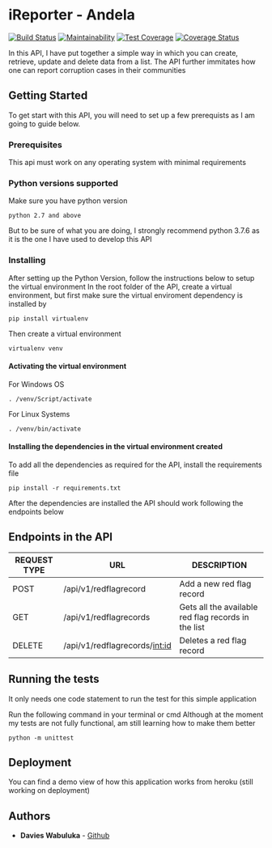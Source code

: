 # iReporter - Andela
[![Build Status](https://travis-ci.com/Wabuluka/dec_levelup_andela.svg?branch=chore-162694106-setting-up-api-development)](https://travis-ci.com/Wabuluka/dec_levelup_andela) [![Maintainability](https://api.codeclimate.com/v1/badges/2f70fe6afecdcb5b79c5/maintainability)](https://codeclimate.com/github/Wabuluka/dec_levelup_andela/maintainability) [![Test Coverage](https://api.codeclimate.com/v1/badges/2f70fe6afecdcb5b79c5/test_coverage)](https://codeclimate.com/github/Wabuluka/dec_levelup_andela/test_coverage) [![Coverage Status](https://coveralls.io/repos/github/Wabuluka/dec_levelup_andela/badge.svg?branch=challenge_two_flask_api)](https://coveralls.io/github/Wabuluka/dec_levelup_andela?branch=challenge_two_flask_api)


In this API, I have put together a simple way in which you can create, retrieve, update and delete data from a list. The API further immitates how one can report corruption cases in their communities
## Getting Started
To get start with this API, you will need to set up a few prerequists as I am going to guide below.
### Prerequisites
This api must work on any operating system with minimal requirements

### Python versions supported
Make sure you have python version 
```
python 2.7 and above
```
But to be sure of what you are doing, I strongly recommend python 3.7.6 as it is the one I have used to develop this API
### Installing
After setting up the Python Version, follow the instructions below to setup the virtual environment
In the root folder of the API, create a virtual environment, but first make sure the virtual enviroment dependency is installed by 
```
pip install virtualenv
```
Then create a virtual environment
```
virtualenv venv
```
#### Activating the virtual environment
For Windows OS
```
. /venv/Script/activate
```
For Linux Systems
```
. /venv/bin/activate
```
#### Installing the dependencies in the virtual environment created
To add all the dependencies as required for the API, install the requirements file
```
pip install -r requirements.txt
```
After  the dependencies are installed the API should work following the endpoints below
## Endpoints in the API
|REQUEST TYPE| URL | DESCRIPTION |
|------------|-----|-------------|
|POST| /api/v1/redflagrecord| Add a new red flag record|
|GET| /api/v1/redflagrecords| Gets all the available red flag records in the list|
|DELETE| /api/v1/redflagrecords/<int:id>| Deletes a red flag record|

## Running the tests

It only needs one code statement to run the test for this simple application

Run the following command in your terminal or cmd
Although at the moment my tests are not fully functional, am still learning how to make them better

```
python -m unittest
```
## Deployment

You can find a demo view of how this application works from heroku
(still working on deployment)
## Authors

* **Davies Wabuluka**  - [Github](https://github.com/Wabuluka)
